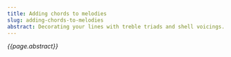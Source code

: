 ```yaml
---
title: Adding chords to melodies
slug: adding-chords-to-melodies
abstract: Decorating your lines with treble triads and shell voicings.
---
```


*{{page.abstract}}*